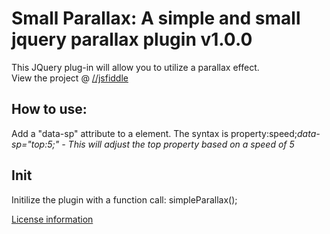 Small Parallax: A simple and small jquery parallax plugin v1.0.0
====

This JQuery plug-in will allow you to utilize a parallax effect.<br />
View the project @ <a target="_blank" title="View project" href="http://jsfiddle.net/ilovetoast/ARcgb/show/">//jsfiddle</a>

<h2>How to use:</h2>
<p>Add a "data-sp" attribute to a element. The syntax is property:speed;<em>data-sp="top:5;" - This will adjust the top property based on a speed of 5</em></p>

<h2>Init</h2>
<p>Initilize the plugin with a function call: simpleParallax();</p>


<a target="_blank" href="http://steeleimage.com/1icense/" >License information</a>

